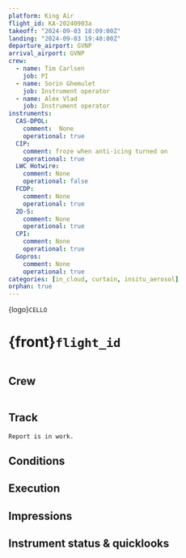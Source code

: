 ```yaml
---
platform: King Air
flight_id: KA-20240903a
takeoff: "2024-09-03 18:09:00Z"
landing: "2024-09-03 19:40:00Z"
departure_airport: GVNP
arrival_airport: GVNP
crew:
  - name: Tim Carlsen
    job: PI
  - name: Sorin Ghemulet
    job: Instrument operator
  - name: Alex Vlad
    job: Instrument operator
instruments:
  CAS-DPOL:
    comment:  None
    operational: true
  CIP:
    comment: froze when anti-icing turned on
    operational: true
  LWC Hotwire:
    comment: None
    operational: false
  FCDP:
    comment: None
    operational: true
  2D-S:
    comment: None
    operational: true
  CPI:
    comment: None
    operational: true
  Gopros:
    comment: None
    operational: true
categories: [in_cloud, curtain, insitu_aerosol]
orphan: true
---
```


{logo}`CELLO`

# {front}`flight_id`

```{badges}
```

## Crew

```{crew-list}
```

## Track


```{note}
Report is in work.
```

## Conditions


## Execution
  

## Impressions



## Instrument status & quicklooks


````
